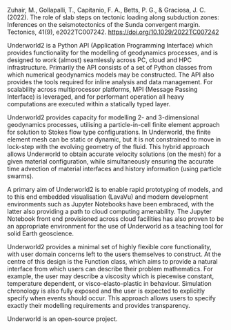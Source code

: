 Zuhair, M., Gollapalli, T., Capitanio, F. A., Betts, P. G., & Graciosa, J. C. (2022). The role of slab steps on tectonic loading along subduction zones: Inferences on the seismotectonics of the Sunda convergent margin. Tectonics, 41(9), e2022TC007242. https://doi.org/10.1029/2022TC007242

Underworld2 is a Python API (Application Programming Interface) which provides functionality for the modelling of geodynamics processes, and is designed to work (almost) seamlessly across PC, cloud and HPC infrastructure. Primarily the API consists of a set of Python classes from which numerical geodynamics models may be constructed. The API also provides the tools required for inline analysis and data management. For scalability across multiprocessor platforms, MPI (Message Passing Interface) is leveraged, and for performant operation all heavy computations are executed within a statically typed layer.

Underworld2 provides capacity for modelling 2- and 3-dimensional geodynamics processes, utilising a particle-in-cell finite element approach for solution to Stokes flow type configurations. In Underworld, the finite element mesh can be static or dynamic, but it is not constrained to move in lock-step with the evolving geometry of the fluid. This hybrid approach allows Underworld to obtain accurate velocity solutions (on the mesh) for a given material configuration, while simultaneously ensuring the accurate time advection of material interfaces and history information (using particle swarms).

A primary aim of Underworld2 is to enable rapid prototyping of models, and to this end embedded visualisation (LavaVu) and modern development environments such as Jupyter Notebooks have been embraced, with the latter also providing a path to cloud computing amenability. The Jupyter Notebook front end provisioned across cloud facilities has also proven to be an appropriate environment for the use of Underworld as a teaching tool for solid Earth geoscience.

Underworld2 provides a minimal set of highly flexible core functionality, with user domain concerns left to the users themselves to construct. At the centre of this design is the Function class, which aims to provide a natural interface from which users can describe their problem mathematics. For example, the user may describe a viscosity which is piecewise constant, temperature dependent, or visco-elasto-plastic in behaviour. Simulation chronology is also fully exposed and the user is expected to explicitly specify when events should occur. This approach allows users to specify exactly their modelling requirements and provides transparency.

Underworld is an open-source project.
